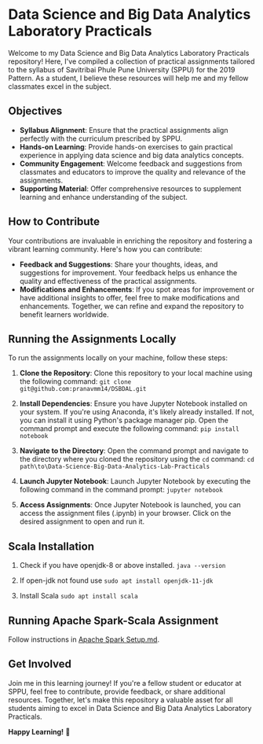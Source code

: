 # Data Science and Big Data Analytics Laboratory Practicals

Welcome to my Data Science and Big Data Analytics Laboratory Practicals repository! Here, I've compiled a collection of practical assignments tailored to the syllabus of Savitribai Phule Pune University (SPPU) for the 2019 Pattern. As a student, I believe these resources will help me and my fellow classmates excel in the subject.

## Objectives

- **Syllabus Alignment**: Ensure that the practical assignments align perfectly with the curriculum prescribed by SPPU.
- **Hands-on Learning**: Provide hands-on exercises to gain practical experience in applying data science and big data analytics concepts.
- **Community Engagement**: Welcome feedback and suggestions from classmates and educators to improve the quality and relevance of the assignments.
- **Supporting Material**: Offer comprehensive resources to supplement learning and enhance understanding of the subject.

## How to Contribute

Your contributions are invaluable in enriching the repository and fostering a vibrant learning community. Here's how you can contribute:

- **Feedback and Suggestions**: Share your thoughts, ideas, and suggestions for improvement. Your feedback helps us enhance the quality and effectiveness of the practical assignments.
- **Modifications and Enhancements**: If you spot areas for improvement or have additional insights to offer, feel free to make modifications and enhancements. Together, we can refine and expand the repository to benefit learners worldwide.


## Running the Assignments Locally

To run the assignments locally on your machine, follow these steps:

1. **Clone the Repository**: Clone this repository to your local machine using the following command:
   ```git clone git@github.com:pranavmm14/DSBDAL.git```

3. **Install Dependencies**: Ensure you have Jupyter Notebook installed on your system. If you're using Anaconda, it's likely already installed. If not, you can install it using Python's package manager pip. Open the command prompt and execute the following command:
  ```pip install notebook```


4. **Navigate to the Directory**: Open the command prompt and navigate to the directory where you cloned the repository using the `cd` command:
  ``` cd path\to\Data-Science-Big-Data-Analytics-Lab-Practicals ```


5. **Launch Jupyter Notebook**: Launch Jupyter Notebook by executing the following command in the command prompt:
  ```jupyter notebook```

6. **Access Assignments**: Once Jupyter Notebook is launched, you can access the assignment files (.ipynb) in your browser. Click on the desired assignment to open and run it.

## Scala Installation

1. Check if you have openjdk-8 or above installed.
   ```java --version```
   
3. If open-jdk not found use
   ```sudo apt install openjdk-11-jdk```

4. Install Scala
   ``` sudo apt install scala ```

## Running Apache Spark-Scala Assignment 
 Follow instructions in [Apache Spark Setup.md](https://github.com/pranavmm14/DSBDAL/blob/master/Apache%20Spark%20Setup.md).

## Get Involved

Join me in this learning journey! If you're a fellow student or educator at SPPU, feel free to contribute, provide feedback, or share additional resources. Together, let's make this repository a valuable asset for all students aiming to excel in Data Science and Big Data Analytics Laboratory Practicals.

**Happy Learning!** 🚀


